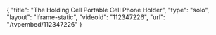 {
    "title": "The Holding Cell Portable Cell Phone Holder",
    "type": "solo",
    "layout": "iframe-static",
    "videoId": "112347226",
    "url": "\/tvpembed\/112347226"
}